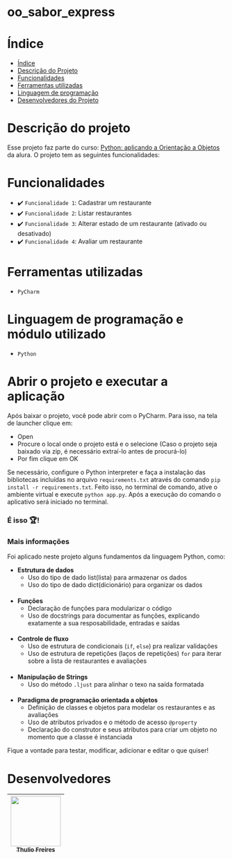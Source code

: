 # oo_sabor_express

# Índice
* [Índice](#índice)
* [Descrição do Projeto](#descrição-do-projeto)
* [Funcionalidades](#funcionalidades)
* [Ferramentas utilizadas](#ferramentas-utilizadas)
* [Linguagem de programação](#linguagem-de-programação)
* [Desenvolvedores do Projeto](#desenvolvedores)

# Descrição do projeto
Esse projeto faz parte do curso: [Python: aplicando a Orientação a Objetos](https://cursos.alura.com.br/course/python-aplicando-orientacao-objetos) da alura. O projeto tem as seguintes funcionalidades:

# Funcionalidades
 - ✔️ `Funcionalidade 1`: Cadastrar um restaurante
 - ✔️ `Funcionalidade 2`: Listar restaurantes
 - ✔️ `Funcionalidade 3`: Alterar estado de um restaurante (ativado ou desativado)
 - ✔️ `Funcionalidade 4`: Avaliar um restaurante

# Ferramentas utilizadas
- `PyCharm`

# Linguagem de programação e módulo utilizado
- `Python`

# Abrir o projeto e executar a aplicação
Após baixar o projeto, você pode abrir com o PyCharm. Para isso, na tela de launcher clique em:

- Open
- Procure o local onde o projeto está e o selecione (Caso o projeto seja baixado via zip, é necessário extraí-lo antes de procurá-lo)
- Por fim clique em OK

Se necessário, configure o Python interpreter e faça a instalação das bibliotecas incluídas no arquivo ```requirements.txt``` através do comando ```pip install -r requirements.txt```.  Feito isso, no terminal de comando, ative o ambiente virtual e execute  ```python app.py```. Após a execução do comando o aplicativo será iniciado no terminal.   

### É isso 🏆!

### Mais informações

Foi aplicado neste projeto alguns fundamentos da linguagem Python, como: 
- **Estrutura de dados**
  - Uso do tipo de dado list(lista) para armazenar os dados
  - Uso do tipo de dado dict(dicionário) para organizar os dados
####
- **Funções**
  - Declaração de funções para modularizar o código
  - Uso de docstrings para documentar as funções, explicando exatamente a sua resposabilidade, entradas e saídas
####
- **Controle de fluxo**
  - Uso de estrutura de condicionais (```if```, ```else```) pra realizar validações
  - Uso de estrutura de repetições (laços de repetições) ```for``` para iterar sobre a lista de restaurantes e avaliações
####
- **Manipulação de Strings**
  - Uso do método ```.ljust``` para alinhar o texo na saída formatada
####
- **Paradigma de programação orientada a objetos**
  - Definição de classes e objetos para modelar os restaurantes e as avaliações
  - Uso de atributos privados e o método de acesso ```@property```
  - Declaração do construtor e seus atributos para criar um objeto no momento que a classe é instanciada

Fique a vontade para testar, modificar, adicionar e editar o que quiser! 

# Desenvolvedores

  | [<img src="https://avatars.githubusercontent.com/u/48070981?s=400&v=4" width=115><br><sub>Thulio Freires</sub>](https://github.com/Thulio-FM-Carvalho) |  
|:------------------------------------------------------------------------------------------------------------------------------------------------------:|